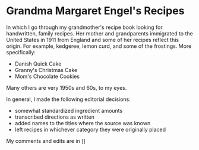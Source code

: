 # Grandma Margaret Engel's Recipes

In which I go through my grandmother's recipe book looking for handwritten, family recipes.  Her mother and grandparents immigrated to the United States in 1911 from England and some of her recipes reflect this origin.  For example, kedgeree, lemon curd, and some of the frostings.  More specifically:

- Danish Quick Cake
- Granny's Christmas Cake
- Mom's Chocolate Cookies


Many others are very 1950s and 60s, to my eyes.

In general, I made the following editorial decisions:

- somewhat standardized ingredient amounts
- transcribed directions as written
- added names to the titles where the source was known
- left recipes in whichever category they were originally placed

My comments and edits are in []